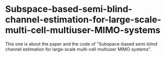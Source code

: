 # Subspace-based-semi-blind-channel-estimation-for-large-scale-multi-cell-multiuser-MIMO-systems
This one is about the paper and the code of "Subspace-based semi-blind channel estimation for large-scale multi-cell multiuser MIMO systems".

